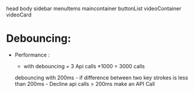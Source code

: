 head
body
  sidebar
  menuItems
maincontainer
   buttonList
   videoContainer
     videoCard


# Debouncing:
  
   - Performance :

        - with debouncing = 3 Api calls *1000 = 3000 calls

        debouncing with 200ms 
         - if difference between two key strokes is less than 200ms - Decline api calls 
         > 200ms make an API Call
          

